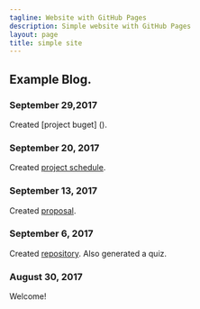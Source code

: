 ```yaml
---
tagline: Website with GitHub Pages
description: Simple website with GitHub Pages
layout: page
title: simple site
---
```


Example Blog.
-------------

### September 29,2017
Created [project buget] ().

### September 20, 2017

Created [project schedule](https://github.com/arZone1/InfraredSensors/blob/master/ProposalContent_Raymond_Dang_Rev02.pdf).  


### September 13, 2017

Created [proposal](https://github.com/six0four/StudentSenseHat/blob/master/documentation/ProposalContentStudentNameRev02.pdf).

### September 6, 2017

Created [repository](https://github.com/six0four/StudentSenseHat). Also generated a quiz.

### August 30, 2017

Welcome!
